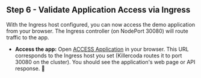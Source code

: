 ## Step 6 - Validate Application Access via Ingress

With the Ingress host configured, you can now access the demo application from your browser. The Ingress controller (on NodePort 30080) will route traffic to the app.

- **Access the app:** Open [ACCESS Application]({{TRAFFIC_HOST2_30080}}) in your browser. This URL corresponds to the Ingress host you set (Killercoda routes it to port 30080 on the cluster). You should see the application's web page or API response. 🎉
